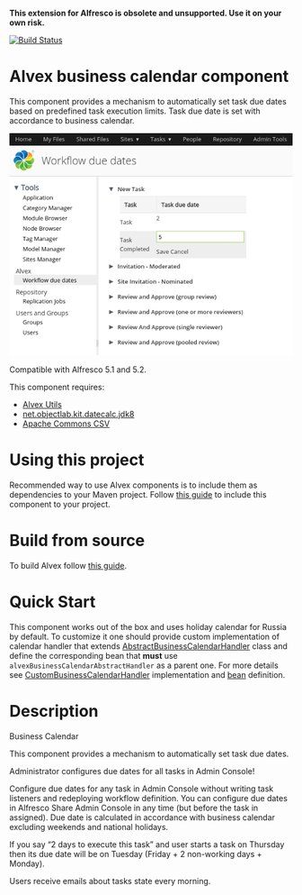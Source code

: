 **This extension for Alfresco is obsolete and unsupported. Use it on your own risk.**

[![Build Status](https://travis-ci.org/ITDSystems/alvex-business-calendar.svg?branch=master)](https://travis-ci.org/ITDSystems/alvex-business-calendar)

Alvex business calendar component
================================

This component provides a mechanism to automatically set task due dates based on predefined task execution limits. Task due date is set with accordance to business calendar.

![image](https://github.com/ITDSystems/alvex/blob/master/img/alvex-configure-due-dates.png?raw=true)

Compatible with Alfresco 5.1 and 5.2.

This component requires:
* [Alvex Utils](https://github.com/ITDSystems/alvex-utils)
* [net.objectlab.kit.datecalc.jdk8](http://objectlabkit.sourceforge.net/apidocs/net/objectlab/kit/datecalc/jdk8/package-summary.html)
* [Apache Commons CSV](https://commons.apache.org/proper/commons-csv/)

# Using this project

Recommended way to use Alvex components is to include them as dependencies to your Maven project. Follow [this guide](https://github.com/ITDSystems/alvex#recommended-way-include-alvex-to-your-project-via-maven-configuration) to include this component to your project.

# Build from source

To build Alvex follow [this guide](https://github.com/ITDSystems/alvex#build-component-from-source).

# Quick Start

This component works out of the box and uses holiday calendar for Russia by default. To customize it one should provide custom implementation of calendar handler that extends [AbstractBusinessCalendarHandler](https://github.com/ITDSystems/alvex-business-calendar/blob/master/repo/src/main/java/com/alvexcore/repo/bcal/AbstractBusinessCalendarHandler.java) class and define the corresponding bean that **must** use `alvexBusinessCalendarAbstractHandler` as a parent one. For more details see [CustomBusinessCalendarHandler](https://github.com/ITDSystems/alvex-business-calendar/blob/master/repo/src/main/java/com/alvexcore/repo/bcal/CustomBusinessCalendarHandler.java) implementation and [bean](https://github.com/ITDSystems/alvex-business-calendar/blob/master/repo/src/main/amp/config/alfresco/module/business-calendar/context/alvex-business-calendar-context.xml#L14) definition.

# Description

Business Calendar

This component provides a mechanism to automatically set task due dates.

Administrator configures due dates for all tasks in Admin Console!

Configure due dates for any task in Admin Console without writing task listeners and redeploying workflow definition. You can configure due dates in Alfresco Share Admin Console in any time (but before the task in assigned).
Due date is calculated in accordance with business calendar excluding weekends and national holidays.

If you say “2 days to execute this task” and user starts a task on Thursday then its due date will be on Tuesday (Friday + 2 non-working days + Monday).

Users receive emails about tasks state every morning.

